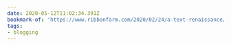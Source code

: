```yaml
---
date: 2020-05-12T11:02:34.391Z
bookmark-of: 'https://www.ribbonfarm.com/2020/02/24/a-text-renaissance/'
tags:
- blogging
---
```


